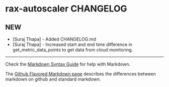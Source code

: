 rax-autoscaler CHANGELOG
==========================

NEW
------
- [Suraj Thapa] - Added CHANGELOG.md
- [Suraj Thapa] - Increased start and end time difference in get_metric_data_points to get data from cloud monitoring.

- - -
Check the [Markdown Syntax Guide](http://daringfireball.net/projects/markdown/syntax) for help with Markdown.

The [Github Flavored Markdown page](http://github.github.com/github-flavored-markdown/) describes the differences between markdown on github and standard markdown.
